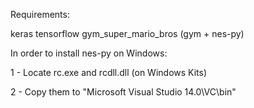 Requirements:

keras
tensorflow
gym_super_mario_bros (gym + nes-py)


In order to install nes-py on Windows:

1 - Locate rc.exe and rcdll.dll (on Windows Kits)

2 - Copy them to "Microsoft Visual Studio 14.0\VC\bin"
